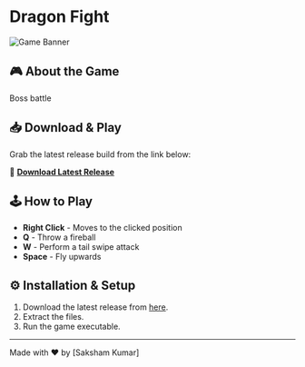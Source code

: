 # Dragon Fight

![Game Banner](https://via.placeholder.com/800x200.png?text=Game+Banner)

## 🎮 About the Game
Boss battle

## 📥 Download & Play
Grab the latest release build from the link below:

🔗 **[Download Latest Release](https://github.com/your-repo/releases/latest)**

## 🕹️ How to Play
- **Right Click** - Moves to the clicked position
- **Q** - Throw a fireball
- **W** - Perform a tail swipe attack
- **Space** - Fly upwards

## ⚙️ Installation & Setup
1. Download the latest release from [here](https://github.com/your-repo/releases/latest).
2. Extract the files.
3. Run the game executable.

---
Made with ❤️ by [Saksham Kumar]

